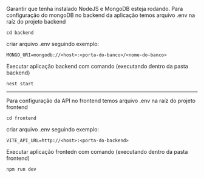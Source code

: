 Garantir que tenha instalado NodeJS e MongoDB esteja rodando.
Para configuração do mongoDB no backend da aplicação temos arquivo .env na raíz do projeto backend

```
cd backend
```

criar arquivo .env seguindo exemplo:
```
MONGO_URI=mongodb://<host>:<porta-do-banco>/<nome-do-banco>
```

Executar aplicação backend com comando (executando dentro da pasta backend)
```
nest start
```

---

Para configuração da API no frontend temos arquivo .env na raíz do projeto frontend
```
cd frontend
```
criar arquivo .env seguindo exemplo:
```
VITE_API_URL=http://<host>:<porta-do-backend>
```

Executar aplicação frontedn com comando (executando dentro da pasta frontend)
```
npm run dev
```


